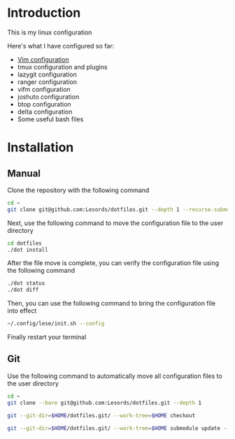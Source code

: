 # Introduction

This is my linux configuration

Here's what I have configured so far:

- [Vim configuration](https://github.com/Lesords/vim-config)
- tmux configuration and plugins
- lazygit configuration
- ranger configuration
- vifm configuration
- joshuto configuration
- btop configuration
- delta configuration
- Some useful bash files

# Installation

## Manual

Clone the repository with the following command

```bash
cd ~
git clone git@github.com:Lesords/dotfiles.git --depth 1 --recurse-submodules --shallow-submodules
```

Next, use the following command to move the configuration file to the user directory

```bash
cd dotfiles
./dot install
```

After the file move is complete, you can verify the configuration file using the following command

```bash
./dot status
./dot diff
```

Then, you can use the following command to bring the configuration file into effect

```bash
~/.config/lese/init.sh --config
```

Finally restart your terminal

## Git

Use the following command to automatically move all configuration files to the user directory

```bash
cd ~
git clone --bare git@github.com:Lesords/dotfiles.git --depth 1

git --git-dir=$HOME/dotfiles.git/ --work-tree=$HOME checkout

git --git-dir=$HOME/dotfiles.git/ --work-tree=$HOME submodule update --init --recursive --depth 1
```
